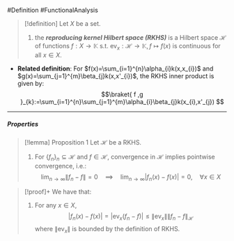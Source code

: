 #Definition #FunctionalAnalysis 

> [!definition]
> Let $X$ be a set. 
> 1. the ***reproducing kernel Hilbert space (RKHS)*** is a Hilbert space $\mathcal{H}$ of functions $f:X\to \mathbb{K}$ s.t. $\text{ev}_{x}:\mathcal{H}\to \mathbb{K},f\mapsto f(x)$ is continuous for all $x\in X$. 


- **Related definition**: For $f(x)=\sum_{i=1}^{n}\alpha_{i}k(x,x_{i})$ and $g(x)=\sum_{j=1}^{m}\beta_{j}k(x,x'_{i})$, the RKHS inner product is given by: $$\braket{ f ,g  }_{k}:=\sum_{i=1}^{n}\sum_{j=1}^{m}\alpha_{i}\beta_{j}k(x_{i},x'_{j}) $$

---
##### Properties
> [!lemma] Proposition 1
> Let $\mathcal{H}$ be a RKHS. 
> 1. For $\{ f_{n} \}_{n}\subseteq \mathcal{H}$ and $f\in \mathcal{H}$, convergence in $\mathcal{H}$ implies pointwise convergence, i.e.: $$\lim_{ n \to \infty } \left\| f_{n}-f \right\| =0\quad \implies\quad \lim_{ n \to \infty } \left| f_{n}(x)-f(x) \right|=0,\quad \forall x\in X $$

> [!proof]+
> We have that:
> 1. For any $x\in X$, $$\left| f_{n}(x)-f(x) \right| =\left| \text{ev}_{x}(f_{n}-f) \right|\leq \left\| \text{ev}_{x} \right\| \left\| f_{n}-f \right\| _{\mathcal{H}} $$where $\left\| \text{ev}_{x} \right\|$ is bounded by the definition of RKHS.